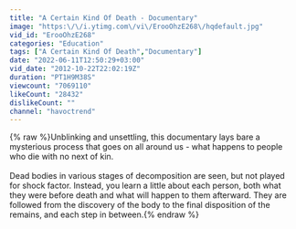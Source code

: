 ```yaml
---
title: "A Certain Kind Of Death - Documentary"
image: "https:\/\/i.ytimg.com\/vi\/ErooOhzE268\/hqdefault.jpg"
vid_id: "ErooOhzE268"
categories: "Education"
tags: ["A Certain Kind Of Death","Documentary"]
date: "2022-06-11T12:50:29+03:00"
vid_date: "2012-10-22T22:02:19Z"
duration: "PT1H9M38S"
viewcount: "7069110"
likeCount: "28432"
dislikeCount: ""
channel: "havoctrend"
---
```

{% raw %}Unblinking and unsettling, this documentary lays bare a mysterious process that goes on all around us - what happens to people who die with no next of kin. <br /><br />Dead bodies in various stages of decomposition are seen, but not played for shock factor. Instead, you learn a little about each person, both what they were before death and what will happen to them afterward. They are followed from the discovery of the body to the final disposition of the remains, and each step in between.{% endraw %}
